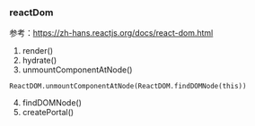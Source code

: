 ### reactDom
参考：https://zh-hans.reactjs.org/docs/react-dom.html

1. render()
2. hydrate()
3. unmountComponentAtNode()
```
ReactDOM.unmountComponentAtNode(ReactDOM.findDOMNode(this))
```
4. findDOMNode()
5. createPortal()